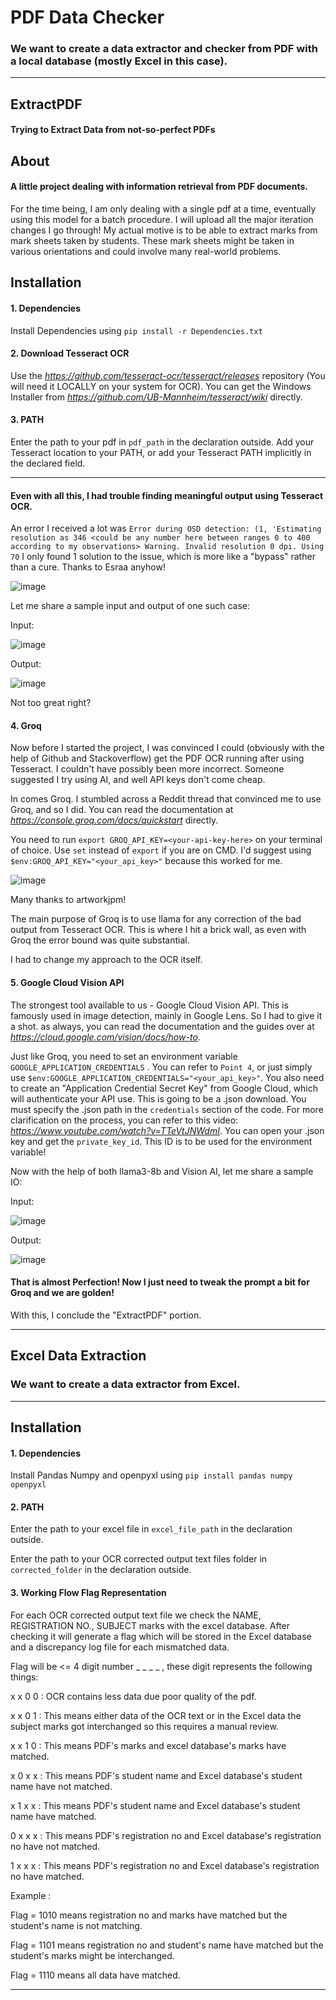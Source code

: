 # PDF Data Checker
### We want to create a data extractor and checker from PDF with a local database (mostly Excel in this case).
-------------------------------------------------

## ExtractPDF
#### Trying to Extract Data from not-so-perfect PDFs

## About
#### A little project dealing with information retrieval from PDF documents.
For the time being, I am only dealing with a single pdf at a time, eventually using this model for a batch procedure. I will upload all the major iteration changes I go through!
My actual motive is to be able to extract marks from mark sheets taken by students. These mark sheets might be taken in various orientations and could involve many real-world problems.

## Installation 
#### 1. Dependencies
Install Dependencies using 
```pip install -r Dependencies.txt```

#### 2. Download Tesseract OCR 
Use the *https://github.com/tesseract-ocr/tesseract/releases* repository (You will need it LOCALLY on your system for OCR).
You can get the Windows Installer from *https://github.com/UB-Mannheim/tesseract/wiki* directly.

#### 3. PATH
Enter the path to your pdf in ```pdf_path``` in the declaration outside.
Add your Tesseract location to your PATH, or add your Tesseract PATH implicitly in the declared field.

-------------------------------------------------

#### Even with all this, I had trouble finding meaningful output using Tesseract OCR. 
An error I received a lot was ```Error during OSD detection: (1, 'Estimating resolution as 346 <could be any number here between ranges 0 to 400 according to my observations> Warning. Invalid resolution 0 dpi. Using 70```
I only found 1 solution to the issue, which is more like a "bypass" rather than a cure. Thanks to Esraa anyhow!

![image](https://github.com/user-attachments/assets/69b335cf-f524-4ca4-8b36-802ca6291acc)

Let me share a sample input and output of one such case:

Input:

![image](https://github.com/user-attachments/assets/c23b91af-1404-42a1-9dd4-f08ee3280600)  

Output:

![image](https://github.com/user-attachments/assets/dd1677cf-e5ba-46cf-b687-3b3f9f682a40)

Not too great right?

#### 4. Groq
Now before I started the project, I was convinced I could (obviously with the help of Github and Stackoverflow) get the PDF OCR running after using Tesseract. 
I couldn't have possibly been more incorrect.
Someone suggested I try using AI, and well API keys don't come cheap. 

In comes Groq. I stumbled across a Reddit thread that convinced me to use Groq, and so I did.
You can read the documentation at *https://console.groq.com/docs/quickstart* directly.

You need to run ```export GROQ_API_KEY=<your-api-key-here>``` on your terminal of choice. Use ```set``` instead of ```export``` if you are on CMD. 
I'd suggest using ```$env:GROQ_API_KEY="<your_api_key>"``` because this worked for me.

![image](https://github.com/user-attachments/assets/889e8a6c-f621-480f-8270-0157384a1af6)

Many thanks to artworkjpm!

The main purpose of Groq is to use llama for any correction of the bad output from Tesseract OCR. 
This is where I hit a brick wall, as even with Groq the error bound was quite substantial. 

I had to change my approach to the OCR itself.

#### 5. Google Cloud Vision API
The strongest tool available to us - Google Cloud Vision API. This is famously used in image detection, mainly in Google Lens. So I had to give it a shot.
as always, you can read the documentation and the guides over at *https://cloud.google.com/vision/docs/how-to*.

Just like Groq, you need to set an environment variable ```GOOGLE_APPLICATION_CREDENTIALS``` . You can refer to ```Point 4```, or just simply use ```$env:GOOGLE_APPLICATION_CREDENTIALS="<your_api_key>"```.
You also need to create an "Application Credential Secret Key" from Google Cloud, which will authenticate your API use. This is going to be a .json download. You must specify the .json path in the ```credentials``` section of the code.
For more clarification on the process, you can refer to this video: *https://www.youtube.com/watch?v=TTeVtJNWdmI*. You can open your .json key and get the ```private_key_id```. This ID is to be used for the environment variable!

Now with the help of both llama3-8b and Vision AI, let me share a sample IO:

Input:

![image](https://github.com/user-attachments/assets/28edf135-52b1-4e64-aa37-1ab1ce84a2a4)

Output:

![image](https://github.com/user-attachments/assets/e21cdfd2-2b78-4811-9f2a-6343332d74f2)

#### That is almost Perfection! Now I just need to tweak the prompt a bit for Groq and we are golden!

With this, I conclude the "ExtractPDF" portion.

-------------------------------------------------

## Excel Data Extraction
### We want to create a data extractor  from Excel.
-------------------------------------------------

## Installation 
#### 1. Dependencies
Install Pandas Numpy and openpyxl using 
```pip install pandas numpy openpyxl ```

#### 2. PATH
Enter the path to your excel file in ```excel_file_path``` in the declaration outside.

Enter the path to your OCR corrected output text files folder in ```corrected_folder``` in the declaration outside.

#### 3. Working Flow Flag Representation
For each OCR corrected output text file we check the NAME, REGISTRATION NO., SUBJECT marks with the excel database.
After checking it will generate a flag which will be stored in the Excel database and a discrepancy log file for each mismatched data.

Flag will be <= 4 digit number _ _ _ _ , these digit represents the following things:

x x 0 0 : OCR contains less data due poor quality of the pdf.

x x 0 1 : This means either data of the OCR text or in the Excel data the subject marks got interchanged so this requires a manual review.

x x 1 0 : This means PDF's marks and excel database's marks have matched.

x 0 x x : This means PDF's student name and Excel database's student name have not matched.

x 1 x x : This means PDF's student name and Excel database's student name have matched.

0 x x x : This means PDF's registration no and Excel database's registration no have not matched.

1 x x x : This means PDF's registration no and Excel database's registration no have matched.

Example :

Flag = 1010 means registration no and marks have matched but the student's name is not matching.

Flag = 1101 means registration no and student's name have matched but the student's marks might be interchanged.

Flag = 1110 means all data have matched.


-------------------------------------------------

